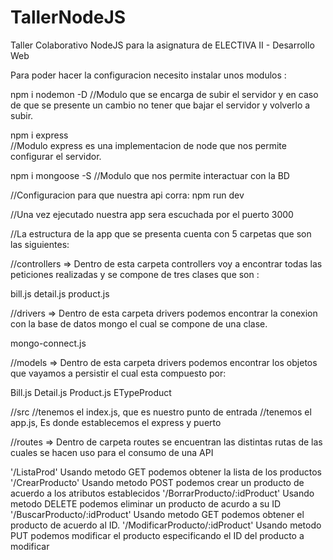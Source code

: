 # TallerNodeJS
Taller Colaborativo NodeJS para la asignatura de ELECTIVA II - Desarrollo Web

Para poder hacer la configuracion necesito instalar unos modulos :

npm i nodemon -D 
//Modulo que se encarga de subir el servidor y en caso de que se presente un cambio 
no tener que bajar el servidor y volverlo a subir.

npm i express    
//Modulo express es una implementacion de node que nos permite configurar el servidor.

npm i mongoose -S 
//Modulo que nos permite interactuar con la BD

//Configuracion para que nuestra api corra:
npm run dev

//Una vez ejecutado nuestra app sera escuchada por el puerto 3000

//La estructura de la app que se presenta cuenta con 5 carpetas que son las siguientes:

//controllers => Dentro de esta carpeta controllers voy a encontrar todas las peticiones realizadas y se compone de tres clases que son :

bill.js
detail.js
product.js

//drivers => Dentro de esta carpeta drivers podemos encontrar la conexion con la base de datos mongo el cual se compone de una clase.

mongo-connect.js

//models => Dentro de esta carpeta drivers podemos encontrar los objetos que vayamos a persistir el cual esta compuesto por:

Bill.js
Detail.js
Product.js
ETypeProduct

//src
//tenemos el index.js, que es nuestro punto de entrada
//tenemos el app.js, Es donde establecemos el express y puerto

//routes => Dentro de carpeta routes se encuentran las distintas rutas de las cuales se hacen uso para el consumo de una API

'/ListaProd' Usando metodo GET podemos obtener la lista de los productos
'/CrearProducto' Usando metodo POST podemos crear un producto de acuerdo a los atributos establecidos
'/BorrarProducto/:idProduct' Usando metodo DELETE podemos eliminar un producto de acurdo a su ID
'/BuscarProducto/:idProduct' Usando metodo GET podemos obtener el producto de acuerdo al ID. 
'/ModificarProducto/:idProduct' Usando metodo PUT podemos modificar el producto especificando el ID del producto a modificar
 
